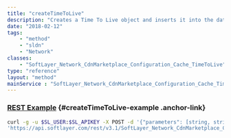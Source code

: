 ```yaml
---
title: "createTimeToLive"
description: "Creates a Time To Live object and inserts it into the database "
date: "2018-02-12"
tags:
    - "method"
    - "sldn"
    - "Network"
classes:
    - "SoftLayer_Network_CdnMarketplace_Configuration_Cache_TimeToLive"
type: "reference"
layout: "method"
mainService : "SoftLayer_Network_CdnMarketplace_Configuration_Cache_TimeToLive"
---
```


### [REST Example](#createTimeToLive-example) <a href="/article/rest/"><i class="fas fa-question"></i></a> {#createTimeToLive-example .anchor-link} 
```bash
curl -g -u $SL_USER:$SL_APIKEY -X POST -d '{"parameters": [string, string, string]}' \
'https://api.softlayer.com/rest/v3.1/SoftLayer_Network_CdnMarketplace_Configuration_Cache_TimeToLive/createTimeToLive'
```
